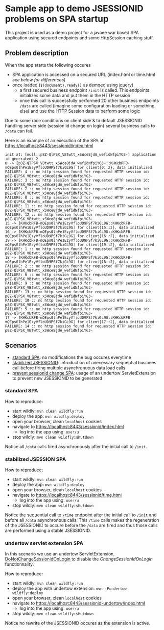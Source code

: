 # Sample app to demo JSESSIONID problems on SPA startup

This project is used as a demo project for a javaee war based SPA application using secured endpoints
and some HttpSession caching stuff.

## Problem description

When the app starts the following occures
- SPA application is accessed on a secured URL (index.html or time.html _see below for differences_)
- once loaded (`$(document).ready()` as demoed using jquery)
    - a first secured business endpoint `/init` is called. This endpoints initializes some data and put them in the HTTP session
    - once this call is successfully performed 20 other business endpoints `/data` are called (imagine some configuration loading or something else) and use the HTTP Session data to perform some logic

Due to some race conditions on client side & to default JSESSIONID handling server side (session id change on login) several business calls to `/data` can fail.

Here is an example of an execution of the SPA at [https://localhost:8443/sessionid/index.html](https://localhost:8443/sessionid/index.html)

```
init at: [null::p8Z-QlPSX_VBtwtt_xSWce8jdA_wefidNfpiYG3-] application id generated: 2
0 -> [p8Z-QlPSX_VBtwtt_xSWce8jdA_wefidNfpiYG3-::KHKcbRFB-mQEps0lhPe1EzyVfloUD9PSf7kiGL9G] for client{0::2}, data initialized
FAILURE: 4 :: no http session found for requested HTTP session id: p8Z-QlPSX_VBtwtt_xSWce8jdA_wefidNfpiYG3-
FAILURE: 3 :: no http session found for requested HTTP session id: p8Z-QlPSX_VBtwtt_xSWce8jdA_wefidNfpiYG3-
FAILURE: 7 :: no http session found for requested HTTP session id: p8Z-QlPSX_VBtwtt_xSWce8jdA_wefidNfpiYG3-
FAILURE: 8 :: no http session found for requested HTTP session id: p8Z-QlPSX_VBtwtt_xSWce8jdA_wefidNfpiYG3-
FAILURE: 11 :: no http session found for requested HTTP session id: p8Z-QlPSX_VBtwtt_xSWce8jdA_wefidNfpiYG3-
FAILURE: 12 :: no http session found for requested HTTP session id: p8Z-QlPSX_VBtwtt_xSWce8jdA_wefidNfpiYG3-
15 -> [KHKcbRFB-mQEps0lhPe1EzyVfloUD9PSf7kiGL9G::KHKcbRFB-mQEps0lhPe1EzyVfloUD9PSf7kiGL9G] for client{15::2}, data initialized
16 -> [KHKcbRFB-mQEps0lhPe1EzyVfloUD9PSf7kiGL9G::KHKcbRFB-mQEps0lhPe1EzyVfloUD9PSf7kiGL9G] for client{16::2}, data initialized
19 -> [KHKcbRFB-mQEps0lhPe1EzyVfloUD9PSf7kiGL9G::KHKcbRFB-mQEps0lhPe1EzyVfloUD9PSf7kiGL9G] for client{19::2}, data initialized
FAILURE: 1 :: no http session found for requested HTTP session id: p8Z-QlPSX_VBtwtt_xSWce8jdA_wefidNfpiYG3-
18 -> [KHKcbRFB-mQEps0lhPe1EzyVfloUD9PSf7kiGL9G::KHKcbRFB-mQEps0lhPe1EzyVfloUD9PSf7kiGL9G] for client{18::2}, data initialized
FAILURE: 2 :: no http session found for requested HTTP session id: p8Z-QlPSX_VBtwtt_xSWce8jdA_wefidNfpiYG3-
FAILURE: 6 :: no http session found for requested HTTP session id: p8Z-QlPSX_VBtwtt_xSWce8jdA_wefidNfpiYG3-
FAILURE: 9 :: no http session found for requested HTTP session id: p8Z-QlPSX_VBtwtt_xSWce8jdA_wefidNfpiYG3-
FAILURE: 13 :: no http session found for requested HTTP session id: p8Z-QlPSX_VBtwtt_xSWce8jdA_wefidNfpiYG3-
FAILURE: 10 :: no http session found for requested HTTP session id: p8Z-QlPSX_VBtwtt_xSWce8jdA_wefidNfpiYG3-
FAILURE: 5 :: no http session found for requested HTTP session id: p8Z-QlPSX_VBtwtt_xSWce8jdA_wefidNfpiYG3-
17 -> [KHKcbRFB-mQEps0lhPe1EzyVfloUD9PSf7kiGL9G::KHKcbRFB-mQEps0lhPe1EzyVfloUD9PSf7kiGL9G] for client{17::2}, data initialized
FAILURE: 14 :: no http session found for requested HTTP session id: p8Z-QlPSX_VBtwtt_xSWce8jdA_wefidNfpiYG3-
```

## Scenarios

- [standard SPA](#standard-spa): no modifications the bug occures everytime 
- [stabilized JSESSIONID](#stabilized-jsession-spa): introduction of unecessary sequential businees call before firing multiple asynchronuous data load calls
- [prevent sessionId change SPA](#undertow-servlet-extension-spa): usage of an undertow ServletExtension to prevent new JSESSIONID to be generated  

### standard SPA
 
How to reproduce:
- start wildly: `mvn clean wildfly:run`
- deploy the app: `mvn wildfly:deploy`
- open your browser, clean `localhost` cookies
- navigate to [https://localhost:8443/sessionid/index.html](https://localhost:8443/sessionid/index.html)
    - log into the app using: `user/u` 
- stop wildly: `mvn clean wildfly:shutdown`

Notice all `/data` calls fired asynchronously after the initial call to `/init`.

### stabilized JSESSION SPA

How to reproduce:
- start wildly: `mvn clean wildfly:run`
- deploy the app: `mvn wildfly:deploy`
- open your browser, clean `localhost` cookies
- navigate to [https://localhost:8443/sessionid/time.html](https://localhost:8443/sessionid/time.html)
    - log into the app using: `user/u` 
- stop wildly: `mvn clean wildfly:shutdown`

Notice the sequential call to `/time` endpoint after the initial call to `/init` and before all `/data` asynchronous calls.
This `/time` calls makes the regeneration of the JSESSIONID to occure before the `/data` are fired and thus those calls are performed using a stable JSESSIONID. 

### undertow servlet extension SPA

In this scenario we use an undertow ServletExtension, [DoNotChangeSessionIdOnLogin ](src/main/java/com/agfa/sample/jee/control/undertow/DoNotChangeSessionIdOnLogin.java) to disable the _ChangeSessionIdOnLogin_ functionnality.
 
How to reproduce:
- start wildly: `mvn clean wildfly:run`
- deploy the app with undertow extension: `mvn -Pundertow wildfly:deploy`
- open your browser, clean `localhost` cookies
- navigate to [https://localhost:8443/sessionid-undertow/index.html](https://localhost:8443/sessionid-undertow/index.html)
    - log into the app using: `user/u` 
- stop wildly: `mvn clean wildfly:shutdown`

Notice no rewrite of the JSESSIONID occures as the extension is active.

